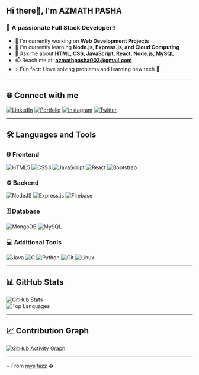 ## Hi there👋, I'm AZMATH PASHA

### 🚀 A passionate Full Stack Developer!!

- 🔭 I’m currently working on **Web Development Projects**
- 🌱 I’m currently learning **Node.js, Express.js, and Cloud Computing**
- 💬 Ask me about **HTML, CSS, JavaScript, React, Node.js, MySQL**
- 📫 Reach me at: **azmathpasha003@gmail.com**
- ⚡ Fun fact: I love solving problems and learning new tech 🚀

---

## 🌐 Connect with me  
[![LinkedIn](https://img.shields.io/badge/-LinkedIn-blue?style=flat&logo=linkedin&logoColor=white)](https://www.linkedin.com/in/azmathpasha003) 
[![Portfolio](https://img.shields.io/badge/-Portfolio-black?style=flat&logo=vercel&logoColor=white)](https://linktr.ee/myslfazz)
[![Instagram](https://img.shields.io/badge/-Instagram-E4405F?style=flat&logo=instagram&logoColor=white)](https://www.instagram.com/myslfazz)
[![Twitter](https://img.shields.io/badge/-Twitter-1DA1F2?style=flat&logo=twitter&logoColor=white)](https://x.com/myslfazz)

---

## 🛠️ Languages and Tools

### 🌐 Frontend
![HTML5](https://img.shields.io/badge/html5-%23E34F26.svg?style=for-the-badge&logo=html5&logoColor=white)
![CSS3](https://img.shields.io/badge/css3-%231572B6.svg?style=for-the-badge&logo=css3&logoColor=white)
![JavaScript](https://img.shields.io/badge/javascript-%23323330.svg?style=for-the-badge&logo=javascript&logoColor=%23F7DF1E)
![React](https://img.shields.io/badge/react-%2320232a.svg?style=for-the-badge&logo=react&logoColor=%2361DAFB)
![Bootstrap](https://img.shields.io/badge/bootstrap-%23563D7C.svg?style=for-the-badge&logo=bootstrap&logoColor=white)

### ⚙️ Backend
![NodeJS](https://img.shields.io/badge/node.js-6DA55F?style=for-the-badge&logo=node.js&logoColor=white)
![Express.js](https://img.shields.io/badge/express.js-%23404d59.svg?style=for-the-badge&logo=express&logoColor=%2361DAFB)
![Firebase](https://img.shields.io/badge/firebase-%23039BE5.svg?style=for-the-badge&logo=firebase)

### 🗄️ Database
![MongoDB](https://img.shields.io/badge/mongodb-%2347A248.svg?style=for-the-badge&logo=mongodb&logoColor=white)
![MySQL](https://img.shields.io/badge/mysql-%2300f.svg?style=for-the-badge&logo=mysql&logoColor=white)

### 💻 Additional Tools
![Java](https://img.shields.io/badge/java-%23ED8B00.svg?style=for-the-badge&logo=openjdk&logoColor=white)
![C](https://img.shields.io/badge/c-%2300599C.svg?style=for-the-badge&logo=c&logoColor=white)
![Python](https://img.shields.io/badge/python-3670A0?style=for-the-badge&logo=python&logoColor=ffdd54)
![Git](https://img.shields.io/badge/git-%23F05033.svg?style=for-the-badge&logo=git&logoColor=white)
![Linux](https://img.shields.io/badge/Linux-FCC624?style=for-the-badge&logo=linux&logoColor=black)

---

## 📊 GitHub Stats
![GitHub Stats](https://github-readme-stats.vercel.app/api?username=myslfazz&show_icons=true&theme=radical)  
![Top Languages](https://github-readme-stats.vercel.app/api/top-langs/?username=myslfazz&layout=compact&theme=radical)  

---

## 📈 Contribution Graph
[![GitHub Activity Graph](https://github-readme-activity-graph.vercel.app/graph?username=myslfazz&theme=github-compact)](https://github.com/ashutosh00710/github-readme-activity-graph)

---

⭐️ From [myslfazz](https://github.com/myslfazz)
�

<!--
**myslfazz/myslfazz** is a ✨ _special_ ✨ repository because its `README.md` (this file) appears on your GitHub profile.

Here are some ideas to get you started:

- 🔭 I’m currently working on ...
- 🌱 I’m currently learning ...
- 👯 I’m looking to collaborate on ...
- 🤔 I’m looking for help with ...
- 💬 Ask me about ...
- 📫 How to reach me: ...
- 😄 Pronouns: ...
- ⚡ Fun fact: ...
-->
